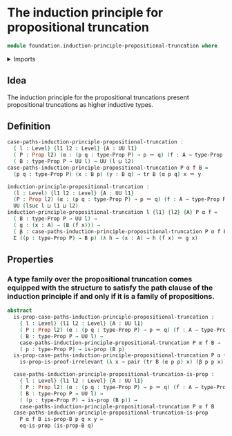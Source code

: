 # The induction principle for propositional truncation

```agda
module foundation.induction-principle-propositional-truncation where
```

<details><summary>Imports</summary>
```agda
open import foundation.dependent-pair-types
open import foundation.identity-types
open import foundation.propositions
open import foundation.universe-levels
```
</details>

## Idea

The induction principle for the propositional truncations present propositional truncations as higher inductive types.

## Definition

```agda
case-paths-induction-principle-propositional-truncation :
  { l : Level} {l1 l2 : Level} {A : UU l1}
  ( P : Prop l2) (α : (p q : type-Prop P) → p ＝ q) (f : A → type-Prop P) →
  ( B : type-Prop P → UU l) → UU (l ⊔ l2)
case-paths-induction-principle-propositional-truncation P α f B =
  (p q : type-Prop P) (x : B p) (y : B q) → tr B (α p q) x ＝ y

induction-principle-propositional-truncation :
  (l : Level) {l1 l2 : Level} {A : UU l1}
  (P : Prop l2) (α : (p q : type-Prop P) → p ＝ q) (f : A → type-Prop P) →
  UU (lsuc l ⊔ l1 ⊔ l2)
induction-principle-propositional-truncation l {l1} {l2} {A} P α f =
  ( B : type-Prop P → UU l) →
  ( g : (x : A) → (B (f x))) →
  ( β : case-paths-induction-principle-propositional-truncation P α f B) →
  Σ ((p : type-Prop P) → B p) (λ h → (x : A) → h (f x) ＝ g x)
```

## Properties

### A type family over the propositional truncation comes equipped with the structure to satisfy the path clause of the induction principle if and only if it is a family of propositions.

```agda
abstract
  is-prop-case-paths-induction-principle-propositional-truncation :
    { l : Level} {l1 l2 : Level} {A : UU l1}
    ( P : Prop l2) (α : (p q : type-Prop P) → p ＝ q) (f : A → type-Prop P) →
    ( B : type-Prop P → UU l) →
    case-paths-induction-principle-propositional-truncation P α f B →
    ( p : type-Prop P) → is-prop (B p)
  is-prop-case-paths-induction-principle-propositional-truncation P α f B β p =
    is-prop-is-proof-irrelevant (λ x → pair (tr B (α p p) x) (β p p x))

  case-paths-induction-principle-propositional-truncation-is-prop :
    { l : Level} {l1 l2 : Level} {A : UU l1}
    ( P : Prop l2) (α : (p q : type-Prop P) → p ＝ q) (f : A → type-Prop P) →
    ( B : type-Prop P → UU l) →
    ( (p : type-Prop P) → is-prop (B p)) →
    case-paths-induction-principle-propositional-truncation P α f B
  case-paths-induction-principle-propositional-truncation-is-prop
    P α f B is-prop-B p q x y =
    eq-is-prop (is-prop-B q)
```
